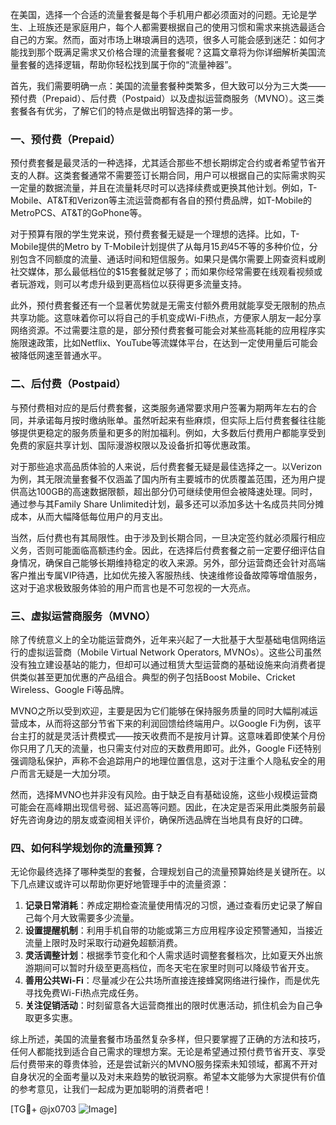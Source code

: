 在美国，选择一个合适的流量套餐是每个手机用户都必须面对的问题。无论是学生、上班族还是家庭用户，每个人都需要根据自己的使用习惯和需求来挑选最适合自己的方案。然而，面对市场上琳琅满目的选项，很多人可能会感到迷茫：如何才能找到那个既满足需求又价格合理的流量套餐呢？这篇文章将为你详细解析美国流量套餐的选择逻辑，帮助你轻松找到属于你的“流量神器”。

首先，我们需要明确一点：美国的流量套餐种类繁多，但大致可以分为三大类——预付费（Prepaid）、后付费（Postpaid）以及虚拟运营商服务（MVNO）。这三类套餐各有优劣，了解它们的特点是做出明智选择的第一步。

### 一、预付费（Prepaid）

预付费套餐是最灵活的一种选择，尤其适合那些不想长期绑定合约或者希望节省开支的人群。这类套餐通常不需要签订长期合同，用户可以根据自己的实际需求购买一定量的数据流量，并且在流量耗尽时可以选择续费或更换其他计划。例如，T-Mobile、AT&T和Verizon等主流运营商都有各自的预付费品牌，如T-Mobile的MetroPCS、AT&T的GoPhone等。

对于预算有限的学生党来说，预付费套餐无疑是一个理想的选择。比如，T-Mobile提供的Metro by T-Mobile计划提供了从每月$15到$45不等的多种价位，分别包含不同额度的流量、通话时间和短信服务。如果只是偶尔需要上网查资料或刷社交媒体，那么最低档位的$15套餐就足够了；而如果你经常需要在线观看视频或者玩游戏，则可以考虑升级到更高档位以获得更多流量支持。

此外，预付费套餐还有一个显著优势就是无需支付额外费用就能享受无限制的热点共享功能。这意味着你可以将自己的手机变成Wi-Fi热点，方便家人朋友一起分享网络资源。不过需要注意的是，部分预付费套餐可能会对某些高耗能的应用程序实施限速政策，比如Netflix、YouTube等流媒体平台，在达到一定使用量后可能会被降低网速至普通水平。

### 二、后付费（Postpaid）

与预付费相对应的是后付费套餐，这类服务通常要求用户签署为期两年左右的合同，并承诺每月按时缴纳账单。虽然听起来有些麻烦，但实际上后付费套餐往往能够提供更稳定的服务质量和更多的附加福利。例如，大多数后付费用户都能享受到免费的家庭共享计划、国际漫游权限以及设备折扣等优惠政策。

对于那些追求高品质体验的人来说，后付费套餐无疑是最佳选择之一。以Verizon为例，其无限流量套餐不仅涵盖了国内所有主要城市的优质覆盖范围，还为用户提供高达100GB的高速数据限额，超出部分仍可继续使用但会被降速处理。同时，通过参与其Family Share Unlimited计划，最多还可以添加多达十名成员共同分摊成本，从而大幅降低每位用户的月支出。

当然，后付费也有其局限性。由于涉及到长期合同，一旦决定签约就必须履行相应义务，否则可能面临高额违约金。因此，在选择后付费套餐之前一定要仔细评估自身情况，确保自己能够长期维持稳定的收入来源。另外，部分运营商还会针对高端客户推出专属VIP待遇，比如优先接入客服热线、快速维修设备故障等增值服务，这对于追求极致服务体验的用户而言也是不可忽视的一大亮点。

### 三、虚拟运营商服务（MVNO）

除了传统意义上的全功能运营商外，近年来兴起了一大批基于大型基础电信网络运行的虚拟运营商（Mobile Virtual Network Operators, MVNOs）。这些公司虽然没有独立建设基站的能力，但却可以通过租赁大型运营商的基础设施来向消费者提供类似甚至更加优惠的产品组合。典型的例子包括Boost Mobile、Cricket Wireless、Google Fi等品牌。

MVNO之所以受到欢迎，主要是因为它们能够在保持服务质量的同时大幅削减运营成本，从而将这部分节省下来的利润回馈给终端用户。以Google Fi为例，该平台主打的就是灵活计费模式——按天收费而不是按月计算。这意味着即使某个月份你只用了几天的流量，也只需支付对应的天数费用即可。此外，Google Fi还特别强调隐私保护，声称不会追踪用户的地理位置信息，这对于注重个人隐私安全的用户而言无疑是一大加分项。

然而，选择MVNO也并非没有风险。由于缺乏自有基础设施，这些小规模运营商可能会在高峰期出现信号弱、延迟高等问题。因此，在决定是否采用此类服务前最好先咨询身边的朋友或查阅相关评价，确保所选品牌在当地具有良好的口碑。

### 四、如何科学规划你的流量预算？

无论你最终选择了哪种类型的套餐，合理规划自己的流量预算始终是关键所在。以下几点建议或许可以帮助你更好地管理手中的流量资源：

1. **记录日常消耗**：养成定期检查流量使用情况的习惯，通过查看历史记录了解自己每个月大致需要多少流量。
2. **设置提醒机制**：利用手机自带的功能或第三方应用程序设定预警通知，当接近流量上限时及时采取行动避免超额消费。
3. **灵活调整计划**：根据季节变化和个人需求适时调整套餐档次，比如夏天外出旅游期间可以暂时升级至更高档位，而冬天宅在家里时则可以降级节省开支。
4. **善用公共Wi-Fi**：尽量减少在公共场所直接连接蜂窝网络进行操作，而是优先寻找免费Wi-Fi热点完成任务。
5. **关注促销活动**：时刻留意各大运营商推出的限时优惠活动，抓住机会为自己争取更多实惠。

综上所述，美国的流量套餐市场虽然复杂多样，但只要掌握了正确的方法和技巧，任何人都能找到适合自己需求的理想方案。无论是希望通过预付费节省开支、享受后付费带来的尊贵体验，还是尝试新兴的MVNO服务探索未知领域，都离不开对自身状况的全面考量以及对未来趋势的敏锐洞察。希望本文能够为大家提供有价值的参考意见，让我们一起成为更加聪明的消费者吧！

[TG💪+ @jx0703 ![Image](https://github.com/user-attachments/assets/dbca1d08-cadb-493c-b0ec-ad6f7a83f270)]